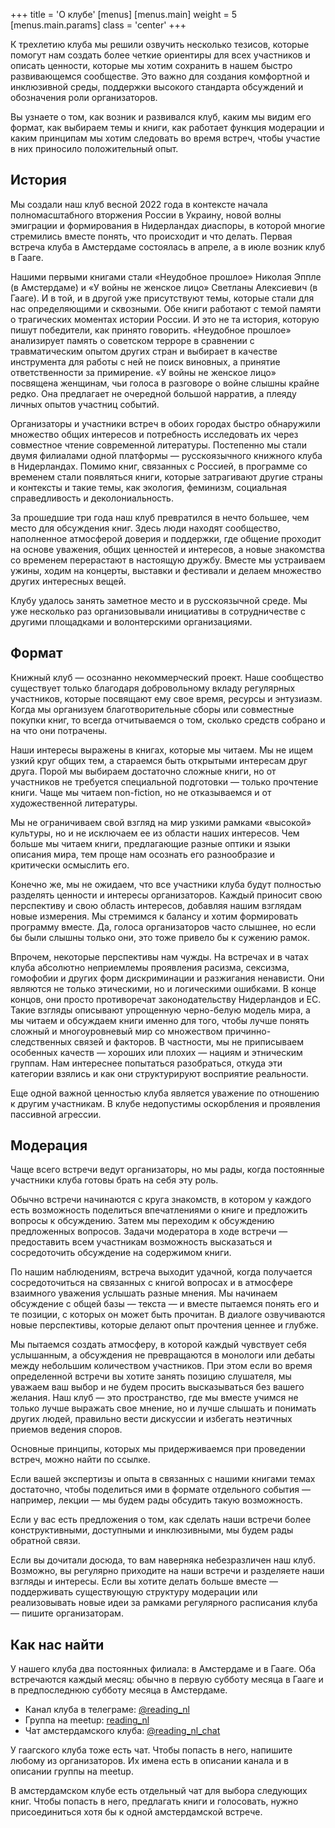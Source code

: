 +++
title = 'О клубе'
[menus]
  [menus.main]
    weight = 5
    [menus.main.params]
      class = 'center'
+++

К трехлетию клуба мы решили озвучить несколько тезисов, которые помогут нам создать более четкие ориентиры для всех участников и описать ценности, которые мы хотим сохранить в нашем быстро развивающемся сообществе. Это важно для создания комфортной и инклюзивной среды, поддержки высокого стандарта обсуждений и обозначения роли организаторов.

Вы узнаете о том, как возник и развивался клуб, каким мы видим его формат, как выбираем темы и книги, как работает функция модерации и каким принципам мы хотим следовать во время встреч, чтобы участие в них приносило положительный опыт.

## История

Мы создали наш клуб весной 2022 года в контексте начала полномасштабного вторжения России в Украину, новой волны эмиграции и формирования в Нидерландах диаспоры, в которой многие стремились вместе понять, что происходит и что делать. Первая встреча клуба в Амстердаме состоялась в апреле, а в июле возник клуб в Гааге.

Нашими первыми книгами стали «Неудобное прошлое» Николая Эппле (в Амстердаме) и «У войны не женское лицо» Светланы Алексиевич (в Гааге). И в той, и в другой уже присутствуют темы, которые стали для нас определяющими и сквозными. Обе книги работают с темой памяти о трагических моментах истории России. И это не та история, которую пишут победители, как принято говорить. «Неудобное прошлое» анализирует память о советском терроре в сравнении с травматическим опытом других стран и выбирает в качестве инструмента для работы с ней не поиск виновных, а принятие ответственности за примирение. «У войны не женское лицо» посвящена женщинам, чьи голоса в разговоре о войне слышны крайне редко. Она предлагает не очередной большой нарратив, а плеяду личных опытов участниц событий.

Организаторы и участники встреч в обоих городах быстро обнаружили множество общих интересов и потребность исследовать их через совместное чтение современной литературы. Постепенно мы стали двумя филиалами одной платформы — русскоязычного книжного клуба в Нидерландах. Помимо книг, связанных с Россией, в программе со временем стали появляться книги, которые затрагивают другие страны и контексты и такие темы, как экология, феминизм, социальная справедливость и деколониальность.

За прошедшие три года наш клуб превратился в нечто большее, чем место для обсуждения книг. Здесь люди находят сообщество, наполненное атмосферой доверия и поддержки, где общение проходит на основе уважения, общих ценностей и интересов, а новые знакомства со временем перерастают в настоящую дружбу. Вместе мы устраиваем ужины, ходим на концерты, выставки и фестивали и делаем множество других интересных вещей.

Клубу удалось занять заметное место и в русскоязычной среде. Мы уже несколько раз организовывали инициативы в сотрудничестве с другими площадками и волонтерскими организациями.

## Формат

Книжный клуб — осознанно некоммерческий проект. Наше сообщество существует только благодаря добровольному вкладу регулярных участников, которые посвящают ему свое время, ресурсы и энтузиазм. Когда мы организуем благотворительные сборы или совместные покупки книг, то всегда отчитываемся о том, сколько средств собрано и на что они потрачены.

Наши интересы выражены в книгах, которые мы читаем. Мы не ищем узкий круг общих тем, а стараемся быть открытыми интересам друг друга. Порой мы выбираем достаточно сложные книги, но от участников не требуется специальной подготовки — только прочтение книги. Чаще мы читаем non-fiction, но не отказываемся и от художественной литературы.

Мы не ограничиваем свой взгляд на мир узкими рамками «высокой» культуры, но и не исключаем ее из области наших интересов. Чем больше мы читаем книги, предлагающие разные оптики и языки описания мира, тем проще нам осознать его разнообразие и критически осмыслить его.

Конечно же, мы не ожидаем, что все участники клуба будут полностью разделять ценности и интересы организаторов. Каждый приносит свою перспективу и свою область интересов, добавляя нашим взглядам новые измерения. Мы стремимся к балансу и хотим формировать программу вместе. Да, голоса организаторов часто слышнее, но если бы были слышны только они, это тоже привело бы к сужению рамок.

Впрочем, некоторые перспективы нам чужды. На встречах и в чатах клуба абсолютно неприемлемы проявления расизма, сексизма, гомофобии и других форм дискриминации и разжигания ненависти. Они являются не только этическими, но и логическими ошибками. В конце концов, они просто противоречат законодательству Нидерландов и ЕС. Такие взгляды описывают упрощенную черно-белую модель мира,  а мы читаем и обсуждаем книги именно для того, чтобы лучше понять сложный и многоуровневый мир со множеством причинно-следственных связей и факторов. В частности, мы не приписываем особенных качеств — хороших или плохих — нациям и этническим группам. Нам интереснее попытаться разобраться, откуда эти категории взялись и как они структурируют восприятие реальности.

Еще одной важной ценностью клуба является уважение по отношению к другим участникам. В клубе недопустимы оскорбления и проявления пассивной агрессии.

## Модерация

Чаще всего встречи ведут организаторы, но мы рады, когда постоянные участники клуба готовы брать на себя эту роль.

Обычно встречи начинаются с круга знакомств, в котором у каждого есть возможность поделиться впечатлениями о книге и предложить вопросы к обсуждению. Затем мы переходим к обсуждению предложенных вопросов. Задачи модератора в ходе встречи — предоставить всем участникам возможность высказаться и сосредоточить обсуждение на содержимом книги.

По нашим наблюдениям, встреча выходит удачной, когда получается сосредоточиться на связанных с книгой вопросах и в атмосфере взаимного уважения услышать разные мнения. Мы начинаем обсуждение с общей базы — текста — и вместе пытаемся понять его и те позиции, с которых он может быть прочитан. В диалоге озвучиваются новые перспективы, которые делают опыт прочтения ценнее и глубже.

Мы пытаемся создать атмосферу, в которой каждый чувствует себя услышанным, а обсуждения не превращаются в монологи или дебаты между небольшим количеством участников. При этом если во время определенной встречи вы хотите занять позицию слушателя, мы уважаем ваш выбор и не будем просить высказываться без вашего желания. Наш клуб — это пространство, где мы вместе учимся не только лучше выражать свое мнение, но и лучше слышать и понимать других людей, правильно вести дискуссии и избегать неэтичных приемов ведения споров.

Основные принципы, которых мы придерживаемся при проведении встреч, можно найти по ссылке.

Если вашей экспертизы и опыта в связанных с нашими книгами темах достаточно, чтобы поделиться ими в формате отдельного события — например, лекции — мы будем рады обсудить такую возможность.

Если у вас есть предложения о том, как сделать наши встречи более конструктивными, доступными и инклюзивными, мы будем рады обратной связи.

Если вы дочитали досюда, то вам наверняка небезразличен наш клуб. Возможно, вы регулярно приходите на наши встречи и разделяете наши взгляды и интересы. Если вы хотите делать больше вместе — поддерживать существующую структуру модерации или реализовывать новые идеи за рамками регулярного расписания клуба — пишите организаторам.

## Как нас найти

У нашего клуба два постоянных филиала: в Амстердаме и в Гааге. Оба встречаются каждый месяц: обычно в первую субботу месяца в Гааге и в предпоследнюю субботу месяца в Амстердаме.

- Канал клуба в телеграме: [@reading_nl](https://t.me/reading_nl)
- Группа на meetup: [reading_nl](https://meetup.com/reading_nl)
- Чат амстердамского клуба: [@reading_nl_chat](https://t.me/reading_nl_chat)

У гаагского клуба тоже есть чат. Чтобы попасть в него, напишите любому из организаторов. Их имена есть в описании канала и в описании группы на meetup.

В амстердамском клубе есть отдельный чат для выбора следующих книг. Чтобы попасть в него, предлагать книги и голосовать, нужно присоединиться хотя бы к одной амстердамской встрече.